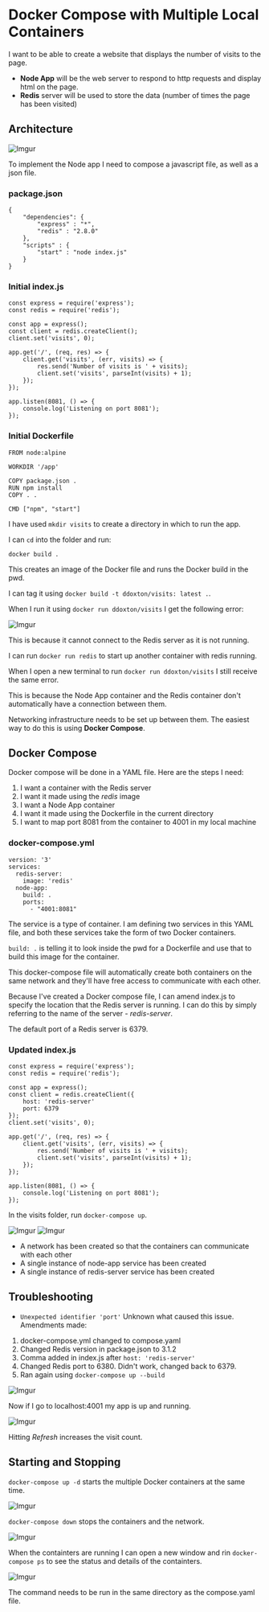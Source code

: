 # Docker Compose with Multiple Local Containers

I want to be able to create a website that displays the number of visits to the page.

- **Node App** will be the web server to respond to http requests and display html on the page.
- **Redis** server will be used to store the data (number of times the page has been visited)

## Architecture
![Imgur](https://i.imgur.com/z9z5KsV.png)

To implement the Node app I need to compose a javascript file, as well as a json file.

### package.json
```
{
    "dependencies": {
        "express" : "*",
        "redis" : "2.8.0"
    },
    "scripts" : {
        "start" : "node index.js"
    }
}
```

### Initial index.js
```
const express = require('express');
const redis = require('redis');

const app = express();
const client = redis.createClient();
client.set('visits', 0);

app.get('/', (req, res) => {
    client.get('visits', (err, visits) => {
        res.send('Number of visits is ' + visits);
        client.set('visits', parseInt(visits) + 1);
    });
});

app.listen(8081, () => {
    console.log('Listening on port 8081');
});
```

### Initial Dockerfile
```
FROM node:alpine

WORKDIR '/app'

COPY package.json .
RUN npm install
COPY . .

CMD ["npm", "start"]
```

I have used `mkdir visits` to create a directory in which to run the app.

I can `cd` into the folder and run:
```
docker build .
```
This creates an image of the Docker file and runs the Docker build in the pwd.

I can tag it using `docker build -t ddoxton/visits: latest .`.

When I run it using `docker run ddoxton/visits` I get the following error:

![Imgur](https://i.imgur.com/kvBeErT.png)

This is because it cannot connect to the Redis server as it is not running.

I can run `docker run redis` to start up another container with redis running.

When I open a new terminal to run `docker run ddoxton/visits` I still receive the same error.

This is because the Node App container and the Redis container don't automatically have a connection between them.

Networking infrastructure needs to be set up between them. The easiest way to do this is using **Docker Compose**.

## Docker Compose

Docker compose will be done in a YAML file. Here are the steps I need:
1. I want a container with the Redis server
2. I want it made using the *redis* image
3. I want a Node App container
4. I want it made using the Dockerfile in the current directory
5. I want to map port 8081 from the container to 4001 in my local machine

### docker-compose.yml
```
version: '3'
services:
  redis-server:
    image: 'redis'
  node-app:
    build: .
    ports:
      - "4001:8081"  
```

The service is a type of container. I am defining two services in this YAML file, and both these services take the form of two Docker containers.

`build: .` is telling it to look inside the pwd for a Dockerfile and use that to build this image for the container.

This docker-compose file will automatically create both containers on the same network and they'll have free access to communicate with each other.

Because I've created a Docker compose file, I can amend index.js to specify the location that the Redis server is running. I can do this by simply referring to the name of the server - *redis-server*.

The default port of a Redis server is 6379. 

### Updated index.js
```
const express = require('express');
const redis = require('redis');

const app = express();
const client = redis.createClient({
    host: 'redis-server'
    port: 6379
});
client.set('visits', 0);

app.get('/', (req, res) => {
    client.get('visits', (err, visits) => {
        res.send('Number of visits is ' + visits);
        client.set('visits', parseInt(visits) + 1);
    });
});

app.listen(8081, () => {
    console.log('Listening on port 8081');
});
```

In the visits folder, run `docker-compose up`.

![Imgur](https://i.imgur.com/RyMmLKr.png)
![Imgur](https://i.imgur.com/Ds5wi19.png)

- A network has been created so that the containers can communicate with each other
- A single instance of node-app service has been created
- A single instance of redis-server service has been created

## Troubleshooting
- `Unexpected identifier 'port'` 
Unknown what caused this issue. Amendments made:
1. docker-compose.yml changed to compose.yaml
2. Changed Redis version in package.json to 3.1.2
3. Comma added in index.js after `host: 'redis-server'`
4. Changed Redis port to 6380. Didn't work, changed back to 6379.
5. Ran again using `docker-compose up --build`

![Imgur](https://i.imgur.com/lk7zkdG.png)

Now if I go to localhost:4001 my app is up and running.

![Imgur](https://i.imgur.com/hWf2wib.png)

Hitting *Refresh* increases the visit count.

## Starting and Stopping

`docker-compose up -d` starts the multiple Docker containers at the same time.

![Imgur](https://i.imgur.com/gjASoDT.png)

`docker-compose down` stops the containers and the network.

![Imgur](https://i.imgur.com/ozT3lkp.png)

When the containters are running I can open a new window and rin `docker-compose ps` to see the status and details of the containters.

![Imgur](https://i.imgur.com/OaUPpuM.png)

The command needs to be run in the same directory as the compose.yaml file.